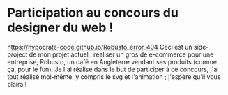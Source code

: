 # Participation au concours du designer du web !
 https://hypocrate-code.github.io/Robusto_error_404
  Ceci est un side-project de mon projet actuel : réaliser un gros de e-commerce pour une entreprise, Robusto, 
  un café en Angleterre vendant ses produits (comme ça, pour le fun). Je l'ai réalisé dans le but de participer à ce concours,
  j'ai tout réalisé moi-même, y compris le svg et l'animation ; j'espère qu'il vous plaira !

